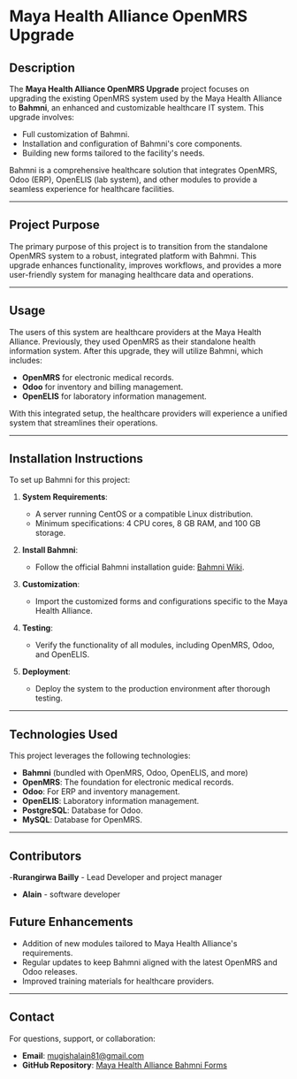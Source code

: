 # Maya Health Alliance OpenMRS Upgrade

## Description
The **Maya Health Alliance OpenMRS Upgrade** project focuses on upgrading the existing OpenMRS system used by the Maya Health Alliance to **Bahmni**, an enhanced and customizable healthcare IT system. This upgrade involves:
- Full customization of Bahmni.
- Installation and configuration of Bahmni's core components.
- Building new forms tailored to the facility's needs.

Bahmni is a comprehensive healthcare solution that integrates OpenMRS, Odoo (ERP), OpenELIS (lab system), and other modules to provide a seamless experience for healthcare facilities.

---

## Project Purpose
The primary purpose of this project is to transition from the standalone OpenMRS system to a robust, integrated platform with Bahmni. This upgrade enhances functionality, improves workflows, and provides a more user-friendly system for managing healthcare data and operations.

---

## Usage
The users of this system are healthcare providers at the Maya Health Alliance. Previously, they used OpenMRS as their standalone health information system. After this upgrade, they will utilize Bahmni, which includes:
- **OpenMRS** for electronic medical records.
- **Odoo** for inventory and billing management.
- **OpenELIS** for laboratory information management.

With this integrated setup, the healthcare providers will experience a unified system that streamlines their operations.

---

## Installation Instructions
To set up Bahmni for this project:

1. **System Requirements**:
   - A server running CentOS or a compatible Linux distribution.
   - Minimum specifications: 4 CPU cores, 8 GB RAM, and 100 GB storage.

2. **Install Bahmni**:
   - Follow the official Bahmni installation guide: [Bahmni Wiki](https://bahmni.atlassian.net/wiki/).

3. **Customization**:
   - Import the customized forms and configurations specific to the Maya Health Alliance.

4. **Testing**:
   - Verify the functionality of all modules, including OpenMRS, Odoo, and OpenELIS.

5. **Deployment**:
   - Deploy the system to the production environment after thorough testing.

---

## Technologies Used
This project leverages the following technologies:
- **Bahmni** (bundled with OpenMRS, Odoo, OpenELIS, and more)
- **OpenMRS**: The foundation for electronic medical records.
- **Odoo**: For ERP and inventory management.
- **OpenELIS**: Laboratory information management.
- **PostgreSQL**: Database for Odoo.
- **MySQL**: Database for OpenMRS.

---

## Contributors
-**Rurangirwa Bailly** - Lead Developer and project manager
- **Alain** - software developer


## Future Enhancements
- Addition of new modules tailored to Maya Health Alliance's requirements.
- Regular updates to keep Bahmni aligned with the latest OpenMRS and Odoo releases.
- Improved training materials for healthcare providers.

---

## Contact
For questions, support, or collaboration:
- **Email**: [mugishalain81@gmail.com](mailto:mugishalain81@gmail.com)
- **GitHub Repository**: [Maya Health Alliance Bahmni Forms](https://github.com/Alain-16/maya-health-alliance-bahmni-forms)
